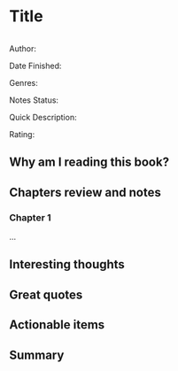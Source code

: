 # Title
![]()

Author:

Date Finished: 

Genres:

Notes Status: 

Quick Description: 

Rating: 


## Why am I reading this book?


## Chapters review and notes
### Chapter 1
...

## Interesting thoughts


## Great quotes


## Actionable items


## Summary


